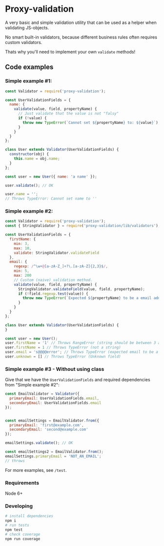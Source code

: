 # Proxy-validation

A very basic and simple validation utility that
can be used as a helper when validating JS-objects.

No smart built-in validators, because different business rules often requires custom validators.

Thats why you'll need to implement your own
`validate` methods!


## Code examples


### Simple example #1:

```javascript
const Validator = require('proxy-validation');

const UserValidationFields = {
  name: {
    validate(value, field, propertyName) {
      // Just validate that the value is not "falsy"
      if (!value) {
        throw new TypeError(`Cannot set ${propertyName} to: ${value}`);
      }
    }
  }
};

class User extends Validator(UserValidationFields) {
  constructor(obj) {
    this.name = obj.name;
  }
};

const user = new User({ name: 'a name' });

user.validate(); // OK

user.name = '';
// Throws TypeError: Cannot set name to ''
```

### Simple example #2:

```javascript
const Validator = require('proxy-validation');
const { StringValidator } = require('proxy-validation/lib/validators');

const UserValidationFields = {
  firstName: {
    min: 3,
    max: 10,
    validate: StringValidator.validateField
  },
  email: {
    regexp: /^\w+@[a-zA-Z_]+?\.[a-zA-Z]{2,3}$/,
    min: 5,
    max: 200
    // Custom (naive) validation method.
    validate(value, field, propertyName) {
      StringValidator.validateField(value, field, propertyName);
      if (!field.regexp.test(value)) {
        throw new TypeError(`Expected ${propertyName} to be a email address`);
      }
    }
  }
};
```
```javascript
class User extends Validator(UserValidationFields) {
}

const user = new User();
user.firstName = '1' // Throws RangeError (string should be between 3 and 10 characters)
user.firstName = 1 // Throws TypeError (not a string)
user.email = 's@@@@error'; // Throws TypeError (expected email to be a email address)
user.unknown = [] // Throws TypeError (Unknown field)
```

### Simple example #3 - Without using class

Give that we have the `UserValidationFields` and required dependencies from  "Simple example #2":
```javascript
const EmailValidator = Validator({
  primaryEmail: UserValidationFields.email,
  secondaryEmail: UserValidationFields.email
});


const emailSettings = EmailValidator.from({
  primaryEmail: 'first@example.com',
  secondaryEmail: 'second@example.com'
});

emailSettings.validate(); // OK

const emailSettings2 = EmailValidator.from();
emailSettings.primaryEmail = 'NOT_AN_EMAIL';
// throws

```

For more examples, see `/test`.

### Requirements
Node 6+

### Developing
```bash
# install dependencies
npm i
# run tests
npm test
# check coverage
npm run coverage
```